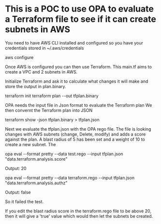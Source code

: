 # This is a POC to use OPA to evaluate a Terraform file to see if it can create subnets in AWS

You need to have AWS CLI installed and configured so you have your credentials stored in ~/.aws/credentials

aws configure

Once AWS is configured you can then use Terraform.
This main.tf aims to create a VPC and 2 subnets in AWS. 

Initialize Terraform and ask it to calculate what changes it will make and store the output in plan.binary.

terraform init
terraform plan --out tfplan.binary

OPA needs the input file in Json format to evaluate the Terraform plan
We then convernt the Terraform plan into JSON

terraform show -json tfplan.binary > tfplan.json

Next we evaluate the tfplan.json with the OPA rego file. 
The file is looking changes with AWS subnets (change, Delete, modify) and adds a score against the plan. A blast radius of 5 has been set and a weight of 10 to create a new subnet. The 

opa eval --format pretty --data test.rego --input tfplan.json "data.terraform.analysis.score"

Output: 20

opa eval --format pretty --data terraform.rego --input tfplan.json "data.terraform.analysis.authz"

Output: false

So it failed the test. 

If you edit the blast radius score in the terraform.rego file to be above 20, then it will give a 'true' value which would then let the subnets be created. 

